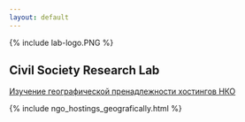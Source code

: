 ```yaml
---
layout: default
---
```


{% include lab-logo.PNG %}

## Civil Society Research Lab

[Изучение географической пренадлежности хостингов НКО](./hostings.md)

{% include ngo_hostings_geografically.html %}
